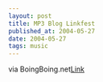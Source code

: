 ```yaml
---
layout: post
title: MP3 Blog Linkfest
published_at: 2004-05-27
date: 2004-05-27
tags: music
---
```


via BoingBoing.net[Link](http://www.free-conversant.com/thom/main/2004/05/26)  